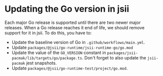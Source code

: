 # Updating the Go version in jsii

Each major Go release is supported until there are two newer major releases. When a Go release reaches it end of life,
we should remove support for it in jsii. To do this, you have to:

- Update the baseline version of Go in `.github/workflows/main.yml`.
- Update `packages/@jsii/go-runtime/jsii-runtime-go/go.mod`
- Update the value of the `GO_VERSION` constant in `packages/jsii-pacmak/lib/targets/go/package.ts`. Don't forget to
  also update the `jsii-pacmak` jest snapshots.
- Update `packages/@jsii/go-runtime-test/project/go.mod`.